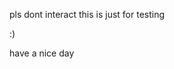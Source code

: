 pls dont interact this is just for testing

:)

have a nice day
<!---
michealjacksonsofficialacc/michealjacksonsofficialacc is a ✨ special ✨ repository because its `README.md` (this file) appears on your GitHub profile.
You can click the Preview link to take a look at your changes.
--->
